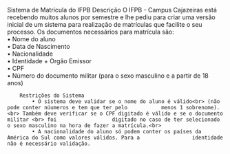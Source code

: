 Sistema de Matrícula do IFPB
	Descrição 
		O IFPB - Campus Cajazeiras está recebendo muitos alunos por semestre e lhe pediu para criar uma versão 				inicial de um sistema para realização de matrículas que facilite o seu processo.
		Os documentos necessários para matrícula são:
			<br>
			• Nome do aluno<br>
			• Data de Nascimento<br>
			• Nacionalidade<br>
			• Identidade + Orgão Emissor<br>
			• CPF<br>
			• Número do documento militar (para o sexo masculino e a partir de 18 anos)<br>
		
		Restrições do Sistema 
			• O sistema deve validar se o nome do aluno é válido<br> (não pode conter núumeros e tem que ter pelo 			menos 1 sobrenome).<br> Também deve verificar se o CPF digitado é válido e se o documento militar <br> foi 					digitado no caso de ter selecionado o sexo masculino na hora de fazer a matrícula.<br>
			• A nacionalidade do aluno só podem conter os países da América do Sul como valores válidos. Para a 				identidade não é necessário validação.
